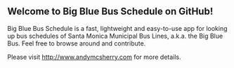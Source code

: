 ## Welcome to Big Blue Bus Schedule on GitHub! ##

Big Blue Bus Schedule is a fast, lightweight and easy-to-use app for looking up
bus schedules of Santa Monica Municipal Bus Lines, a.k.a. the Big Blue Bus. Feel
free to browse around and contribute. 

Please visit http://www.andymcsherry.com for more details.